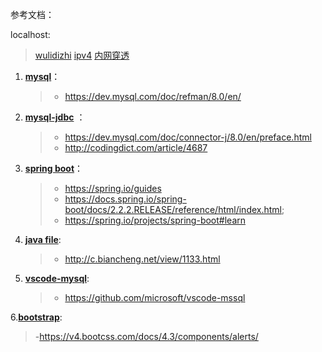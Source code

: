 参考文档：

localhost:

> [wulidizhi](http://172.17.61.97:8080/)
> [ipv4](http://10.133.141.30:8080/)
> [内网穿透](http://liwftc.free-http.svipss.top/)

1. [**mysql**](https://dev.mysql.com/doc/refman/8.0/en/)：

   > - https://dev.mysql.com/doc/refman/8.0/en/

2. [**mysql-jdbc**](https://dev.mysql.com/doc/connector-j/8.0/en/preface.html) ：
   > - https://dev.mysql.com/doc/connector-j/8.0/en/preface.html
   > - http://codingdict.com/article/4687
3. [**spring boot**](https://spring.io/guides)：

   > - https://spring.io/guides
   > - https://docs.spring.io/spring-boot/docs/2.2.2.RELEASE/reference/html/index.html;
   > - https://spring.io/projects/spring-boot#learn

4. [ **java file**](http://c.biancheng.net/view/1133.html):

   > - http://c.biancheng.net/view/1133.html

5. [**vscode-mysql**](https://github.com/microsoft/vscode-mssql):
   > - https://github.com/microsoft/vscode-mssql

6.[**bootstrap**](https://v4.bootcss.com/docs/4.3/components/alerts/):

> -https://v4.bootcss.com/docs/4.3/components/alerts/
